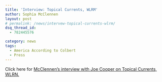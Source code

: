 ```yaml
---
title: 'Interview: Topical Currents, WLRM'
author: Sophia McClennen
layout: post
# permalink: /news/intervew-topical-currents-wlrm/
dsq_thread_id:
  - 782445576

category: news
tags:
  - America According to Colbert
  - Press
---
```

Click here for [McClennen&#8217;s interview with Joe Cooper on Topical Currents, WLRN.][1]

 [1]: http://www.wlrn.org/radio/programs/topical-currents/archive/america-according-to-colbert-satire-as-public-pedagogy/